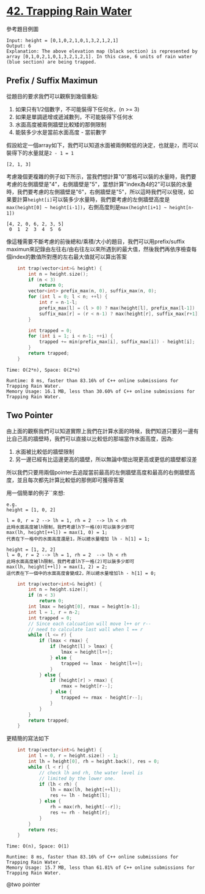 # [42. Trapping Rain Water](https://leetcode.com/problems/trapping-rain-water/)

參考題目例圖
```
Input: height = [0,1,0,2,1,0,1,3,2,1,2,1]
Output: 6
Explanation: The above elevation map (black section) is represented by array [0,1,0,2,1,0,1,3,2,1,2,1]. In this case, 6 units of rain water (blue section) are being trapped.
```

## Prefix / Suffix Maximun
從題目的要求我們可以觀察到幾個重點:
1. 如果只有1/2個數字，不可能裝得下任何水，(n >= 3)
2. 如果是單調遞增或遞減數列，不可能裝得下任何水
3. 水面高度被兩側牆壁比較矮的那側限制
4. 能裝多少水是當前水面高度 - 當前數字

假設給定一個array如下，我們可以知道水面被兩側較低的決定，也就是`2`，而可以裝得下的水量就是`2 - 1 = 1`
```
[2, 1, 3]
```

考慮幾個更複雜的例子如下所示，當我們想計算"0"那格可以裝的水量時，我們要考慮的左側牆壁是"4"，右側牆壁是"5"，當想計算"index為4的2"可以裝的水量時，我們要考慮的左側牆壁是"6"，右側牆壁是"5"，所以這時我們可以發現，如果要計算`height[i]`可以裝多少水量時，我們要考慮的左側牆壁高度是`max(height[0] ~ height[i-1])`，右側高度則是`max(height[i+1] ~ height[n-1])`
```
[4, 2, 0, 6, 2, 3, 5]
 0  1  2  3  4  5  6
```

像這種需要不斷考慮的前後總和/乘積/大小的題目，我們可以用prefix/suffix maximun來記錄由左往右/由右往左以來所遇到的最大值，然後我們再依序檢查每個index的數值所對應的左右最大值就可以算出答案

```cpp
    int trap(vector<int>& height) {
        int n = height.size();
        if (n < 3)
            return 0;
        vector<int> prefix_max(n, 0), suffix_max(n, 0);
        for (int l = 0; l < n; ++l) {
            int r = n-1-l;
            prefix_max[l] = (l > 0) ? max(height[l], prefix_max[l-1]) : height[l];
            suffix_max[r] = (r < n-1) ? max(height[r], suffix_max[r+1]) : height[r];
        }

        int trapped = 0;
        for (int i = 1; i < n-1; ++i) {
            trapped += min(prefix_max[i], suffix_max[i]) - height[i];
        }
        return trapped;
    }
```

`Time: O(2*n), Space: O(2*n)`

```
Runtime: 8 ms, faster than 83.16% of C++ online submissions for Trapping Rain Water.
Memory Usage: 16.1 MB, less than 30.60% of C++ online submissions for Trapping Rain Water.
```

## Two Pointer
由上面的觀察我們可以知道實際上我們在計算水面的時候，我們知道只要另一邊有比自己高的牆壁時，我們可以直接以比較低的那端當作水面高度，因為:
1. 水面被比較低的牆壁限制
2. 另一邊已經有比這邊更高的牆壁，所以無論中間出現更高或更低的牆壁都沒差

所以我們只要用兩個pointer去追蹤當前最高的左側牆壁高度和最高的右側牆壁高度，並且每次都先計算比較低的那側即可獲得答案

用一個簡單的例子``來想:
```
e.g.
height = [1, 0, 2]

l = 0, r = 2 --> lh = 1, rh = 2  --> lh < rh
此時水面高度被lh限制，我們考慮lh下一格(0)可以裝多少即可
max(lh, height[++l]) = max(1, 0) = 1;
代表在下一格中的水面高度還是1，所以總水量增加 lh - h[1] = 1;

height = [1, 2, 2]
l = 0, r = 2 --> lh = 1, rh = 2  --> lh < rh
此時水面高度被lh限制，我們考慮lh下一格(2)可以裝多少即可
max(lh, height[++l]) = max(1, 2) = 2;
這代表在下一個中的水面高度會變成2，所以總水量增加lh - h[1] = 0;
```

```cpp
    int trap(vector<int>& height) {
        int n = height.size();
        if (n < 3)
            return 0;
        int lmax = height[0], rmax = height[n-1];
        int l = 1, r = n-2;
        int trapped = 0;
        // Since each calcuation will move l++ or r--
        // need to calculate last wall when l == r
        while (l <= r) {
            if (lmax < rmax) {
                if (height[l] > lmax) {
                    lmax = height[l++];
                } else {
                    trapped += lmax - height[l++];
                }
            } else {
                if (height[r] > rmax) {
                    rmax = height[r--];
                } else {
                    trapped += rmax - height[r--];
                }
            }
        }
        return trapped;
    }
```

更精簡的寫法如下
```cpp
    int trap(vector<int>& height) {
        int l = 0, r = height.size() - 1;
        int lh = height[0], rh = height.back(), res = 0;
        while (l < r) {
            // check lh and rh, the water level is
            // limited by the lower one.
            if (lh < rh) {
                lh = max(lh, height[++l]);
                res += lh - height[l];
            } else {
                rh = max(rh, height[--r]);
                res += rh - height[r];
            }
        }
        return res;
    }
```

`Time: O(n), Space: O(1)`

```
Runtime: 8 ms, faster than 83.16% of C++ online submissions for Trapping Rain Water.
Memory Usage: 15.7 MB, less than 61.81% of C++ online submissions for Trapping Rain Water.
```

@two pointer
